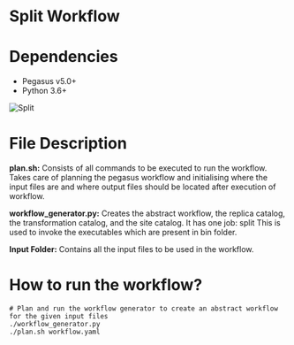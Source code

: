 # Split Workflow 

# Dependencies
- Pegasus v5.0+
- Python 3.6+

![Split](https://user-images.githubusercontent.com/36110304/210929372-836122dc-d7cc-468f-80ce-7cf175f4e72a.png)

# File Description

<b>plan.sh:</b> Consists of all commands to be executed to run the workflow. Takes care of planning the pegasus workflow and initialising where the input files are and where output files should be located after execution of workflow.

<b>workflow_generator.py:</b> Creates the abstract workflow, the replica catalog, the transformation catalog, and the site catalog. It has one job: split This is used to invoke the executables which are present in bin folder.

<b>Input Folder:</b> Contains all the input files to be used in the workflow.

# How to run the workflow?
```
# Plan and run the workflow generator to create an abstract workflow for the given input files
./workflow_generator.py
./plan.sh workflow.yaml
`````
